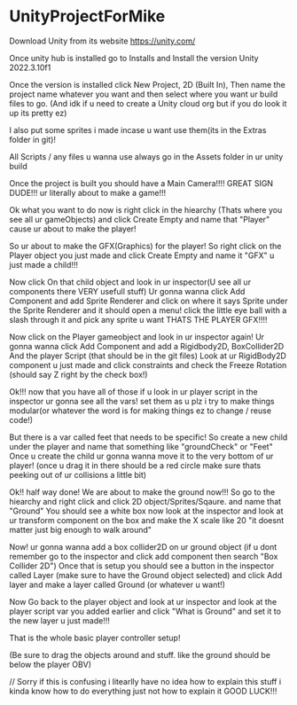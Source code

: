 # UnityProjectForMike

Download Unity from its website https://unity.com/

Once unity hub is installed go to Installs and Install the version Unity 2022.3.10f1

Once the version is installed click New Project, 2D (Built In), Then name the project name whatever you want and then select where you want ur build files to go.
(And idk if u need to create a Unity cloud org but if you do look it up its pretty ez)

I also put some sprites i made incase u want use them(its in the Extras folder in git)!

All Scripts / any files u wanna use always go in the Assets folder in ur unity build

Once the project is built you should have a Main Camera!!!! GREAT SIGN DUDE!!! ur literally about to make a game!!!

Ok what you want to do now is right click in the hiearchy (Thats where you see all ur gameObjects) and click Create Empty and name that "Player" cause ur about to make the player!

So ur about to make the GFX(Graphics) for the player! So right click on the Player object you just made and click Create Empty and name it "GFX" u just made a child!!!

Now click On that child object and look in ur inspector(U see all ur components there VERY usefull stuff) Ur gonna wanna click Add Component and add Sprite Renderer and click on where it says Sprite under the Sprite Renderer and it should open a menu!
click the little eye ball with a slash through it and pick any sprite u want THATS THE PLAYER GFX!!!!

Now click on the Player gameobject and look in ur inspector again! Ur gonna wanna click Add Component and add a Rigidbody2D, BoxCollider2D And the player Script (that should be in the git files)
Look at ur RigidBody2D component u just made and click constraints and check the Freeze Rotation (should say Z right by the check box!)

Ok!!! now that you have all of those if u look in ur player script in the inspector ur gonna see all the vars! set them as u plz i try to make things modular(or whatever the word is for making things ez to change / reuse code!)

But there is a var called feet that needs to be specific! So create a new child under the player and name that something like "groundCheck" or "Feet" Once u create the child ur gonna wanna move it to the very bottom of ur player! 
(once u drag it in there should be a red circle make sure thats peeking out of ur collisions a little bit)

Ok!! half way done! We are about to make the ground now!!! So go to the hiearchy and right click and click 2D object/Sprites/Sqaure. and name that "Ground" You should see a white box now look at the inspector and look at ur transform component on the box and make the X scale like 20 
"it doesnt matter just big enough to walk around"

Now! ur gonna wanna add a box collider2D on ur ground object (if u dont remember go to the inspector and click add component then search "Box Collider 2D") Once that is setup you should see a button in the inspector called Layer (make sure to have the Ground object selected) and click Add layer and make a layer called Ground (or whatever u want!)

Now Go back to the player object and look at ur inspector and look at the player script var you added earlier and click "What is Ground" and set it to the new layer u just made!!!

That is the whole basic player controller setup!

(Be sure to drag the objects around and stuff. like the ground should be below the player OBV)


// Sorry if this is confusing i litearlly have no idea how to explain this stuff i kinda know how to do everything just not how to explain it GOOD LUCK!!! 

